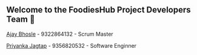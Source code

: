 ﻿## Welcome to the FoodiesHub Project  Developers Team 🙌

[Ajay Bhosle](https://github.com/AjayBhosle17) - 9322864132 - Scrum Master

[Priyanka Jagtap](https://github.com/Priyanka-Jagtap96K) - 9356820532 - Software Enginner
